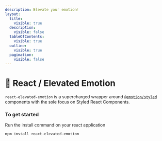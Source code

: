 ```yaml
---
description: Elevate your emotion!
layout:
  title:
    visible: true
  description:
    visible: false
  tableOfContents:
    visible: true
  outline:
    visible: true
  pagination:
    visible: false
---
```


# 👋 React / Elevated Emotion

`react-elevated-emotion` is a supercharged wrapper around [`@emotion/styled`](https://emotion.sh/docs/introduction) components with the sole focus on Styled React Components.

### To get started

Run the install command on your react application

```
npm install react-elevated-emotion
```
